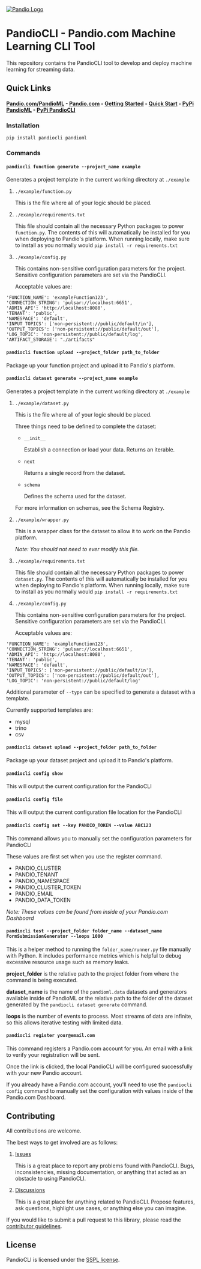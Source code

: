 <a href="https://pandio.com"><img src="https://pandio-com.github.io/static/files/assets/pandio_225_blue-05.svg" alt="Pandio Logo"></a>

# PandioCLI - Pandio.com Machine Learning CLI Tool

This repository contains the PandioCLI tool to develop and deploy machine learning for streaming data.

## Quick Links

#### [Pandio.com/PandioML](https://pandio.com/pandioml) - [Pandio.com](https://pandio.com) - [Getting Started](./guides/GETTING-STARTED.md) - [Quick Start](./guides/QUICK-START.md) - [PyPi PandioML](https://pypi.org/project/pandioml/) - [PyPi PandioCLI](https://pypi.org/project/pandiocli/)

### Installation

`pip install pandiocli pandioml`

### Commands

#### `pandiocli function generate --project_name example`

Generates a project template in the current working directory at `./example`
      
1. `./example/function.py`

      This is the file where all of your logic should be placed.

1. `./example/requirements.txt`

      This file should contain all the necessary Python packages to power `function.py`. The contents of this will automatically be installed for you when deploying to Pandio's platform. When running locally, make sure to install as you normally would `pip install -r requirements.txt`

1. `./example/config.py`

      This contains non-sensitive configuration parameters for the project. Sensitive configuration parameters are set via the PandioCLI.
      
      Acceptable values are:
      
  ```buildoutcfg
'FUNCTION_NAME': 'exampleFunction123',
'CONNECTION_STRING': 'pulsar://localhost:6651',
'ADMIN_API': 'http://localhost:8080',
'TENANT': 'public',
'NAMESPACE': 'default',
'INPUT_TOPICS': ['non-persistent://public/default/in'],
'OUTPUT_TOPICS': ['non-persistent://public/default/out'],
'LOG_TOPIC': 'non-persistent://public/default/log',
'ARTIFACT_STORAGE': "./artifacts"
```


#### `pandiocli function upload --project_folder path_to_folder`

Package up your function project and upload it to Pandio's platform.

#### `pandiocli dataset generate --project_name example`

Generates a project template in the current working directory at `./example`

1. `./example/dataset.py`

      This is the file where all of your logic should be placed.
      
      Three things need to be defined to complete the dataset:
      
      * `__init__`
      
          Establish a connection or load your data. Returns an iterable.
          
      * `next`
      
          Returns a single record from the dataset.
      
      * `schema`
      
          Defines the schema used for the dataset.
          
      For more information on schemas, see the Schema Registry.
      
1. `./example/wrapper.py`

      This is a wrapper class for the dataset to allow it to work on the Pandio platform.
      
      *Note: You should not need to ever modify this file.*

1. `./example/requirements.txt`

      This file should contain all the necessary Python packages to power `dataset.py`. The contents of this will automatically be installed for you when deploying to Pandio's platform. When running locally, make sure to install as you normally would `pip install -r requirements.txt`

1. `./example/config.py`

      This contains non-sensitive configuration parameters for the project. Sensitive configuration parameters are set via the PandioCLI.

      Acceptable values are:
      
```buildoutcfg
'FUNCTION_NAME': 'exampleFunction123',
'CONNECTION_STRING': 'pulsar://localhost:6651',
'ADMIN_API': 'http://localhost:8080',
'TENANT': 'public',
'NAMESPACE': 'default',
'INPUT_TOPICS': ['non-persistent://public/default/in'],
'OUTPUT_TOPICS': ['non-persistent://public/default/out'],
'LOG_TOPIC': 'non-persistent://public/default/log'
```

Additional parameter of `--type` can be specified to generate a dataset with a template.

Currently supported templates are:

* mysql
* trino
* csv

#### `pandiocli dataset upload --project_folder path_to_folder`

Package up your dataset project and upload it to Pandio's platform.

#### `pandiocli config show`

This will output the current configuration for the PandioCLI

#### `pandiocli config file`

This will output the current configuration file location for the PandioCLI

#### `pandiocli config set --key PANDIO_TOKEN --value ABC123`

This command allows you to manually set the configuration parameters for PandioCLI

These values are first set when you use the register command.

* PANDIO_CLUSTER
* PANDIO_TENANT
* PANDIO_NAMESPACE
* PANDIO_CLUSTER_TOKEN
* PANDIO_EMAIL
* PANDIO_DATA_TOKEN

*Note: These values can be found from inside of your Pandio.com Dashboard*

#### `pandiocli test --project_folder folder_name --dataset_name FormSubmissionGenerator --loops 1000`

This is a helper method to running the `folder_name/runner.py` file manually with Python. It includes performance metrics which is helpful to debug excessive resource usage such as memory leaks.

**project_folder** is the relative path to the project folder from where the command is being executed.

**dataset_name** is the name of the `pandioml.data` datasets and generators available inside of PandioML or the relative path to the folder of the dataset generated by the `pandiocli dataset generate` command.

**loops** is the number of events to process. Most streams of data are infinite, so this allows iterative testing with limited data.

#### `pandiocli register your@email.com`

This command registers a Pandio.com account for you. An email with a link to verify your registration will be sent.

Once the link is clicked, the local PandioCLI will be configured successfully with your new Pandio account.

If you already have a Pandio.com account, you'll need to use the `pandiocli config` command to manually set the configuration with values inside of the Pandio.com Dashboard.

## Contributing

All contributions are welcome.

The best ways to get involved are as follows:

1. [Issues](./issues)

    This is a great place to report any problems found with PandioCLI. Bugs, inconsistencies, missing documentation, or anything that acted as an obstacle to using PandioCLI.
    
1. [Discussions](./discussions)

    This is a great place for anything related to PandioCLI. Propose features, ask questions, highlight use cases, or anything else you can imagine.
    
If you would like to submit a pull request to this library, please read the [contributor guidelines](./CONTRIBUTING.md).

## License

PandioCLI is licensed under the [SSPL license](./LICENSE).